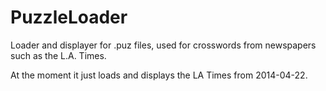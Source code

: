 # PuzzleLoader

Loader and displayer for .puz files, used for crosswords from newspapers such as the L.A. Times.

At the moment it just loads and displays the LA Times from 2014-04-22.

